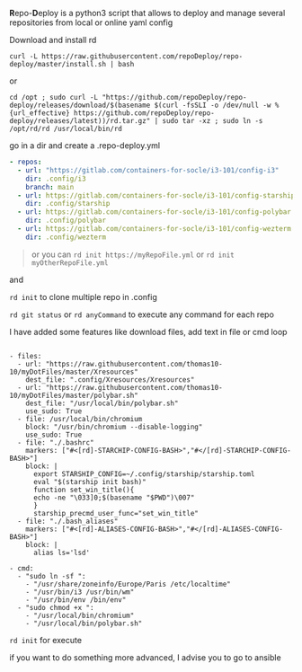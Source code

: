 **R**epo-**D**eploy is a python3 script that allows to deploy and manage several repositories from local or online yaml config

Download and install rd

```
curl -L https://raw.githubusercontent.com/repoDeploy/repo-deploy/master/install.sh | bash
```

or

```
cd /opt ; sudo curl -L "https://github.com/repoDeploy/repo-deploy/releases/download/$(basename $(curl -fsSLI -o /dev/null -w %{url_effective} https://github.com/repoDeploy/repo-deploy/releases/latest))/rd.tar.gz" | sudo tar -xz ; sudo ln -s /opt/rd/rd /usr/local/bin/rd
```



go in a dir and create a .repo-deploy.yml

```yaml
- repos:
  - url: "https://gitlab.com/containers-for-socle/i3-101/config-i3"
    dir: .config/i3
    branch: main
  - url: https://gitlab.com/containers-for-socle/i3-101/config-starship.git
    dir: .config/starship
  - url: https://gitlab.com/containers-for-socle/i3-101/config-polybar
    dir: .config/polybar  
  - url: https://gitlab.com/containers-for-socle/i3-101/config-wezterm
    dir: .config/wezterm

```
> or you can `rd init https://myRepoFile.yml`  or `rd init myOtherRepoFile.yml`

and 

`rd init` to clone multiple repo in .config

`rd git status`  or `rd anyCommand` to execute any command for each repo




I have added some features like download files, add text in file  or cmd loop

```

- files:
  - url: "https://raw.githubusercontent.com/thomas10-10/myDotFiles/master/Xresources"
    dest_file: ".config/Xresources/Xresources"
  - url: "https://raw.githubusercontent.com/thomas10-10/myDotFiles/master/polybar.sh"
    dest_file: "/usr/local/bin/polybar.sh"
    use_sudo: True
  - file: /usr/local/bin/chromium
    block: "/usr/bin/chromium --disable-logging"
    use_sudo: True
  - file: "./.bashrc"
    markers: ["#<[rd]-STARCHIP-CONFIG-BASH>","#</[rd]-STARCHIP-CONFIG-BASH>"]
    block: |
      export STARSHIP_CONFIG=~/.config/starship/starship.toml
      eval "$(starship init bash)"
      function set_win_title(){
      echo -ne "\033]0;$(basename "$PWD")\007"
      }
      starship_precmd_user_func="set_win_title"
  - file: "./.bash_aliases"
    markers: ["#<[rd]-ALIASES-CONFIG-BASH>","#</[rd]-ALIASES-CONFIG-BASH>"]
    block: |
      alias ls='lsd'

- cmd:
  - "sudo ln -sf ":
    - "/usr/share/zoneinfo/Europe/Paris /etc/localtime"
    - "/usr/bin/i3 /usr/bin/wm"
    - "/usr/bin/env /bin/env"
  - "sudo chmod +x ":
    - "/usr/local/bin/chromium"
    - "/usr/local/bin/polybar.sh"
```

`rd init` for execute

if you want to do something more advanced, I advise you to go to ansible
